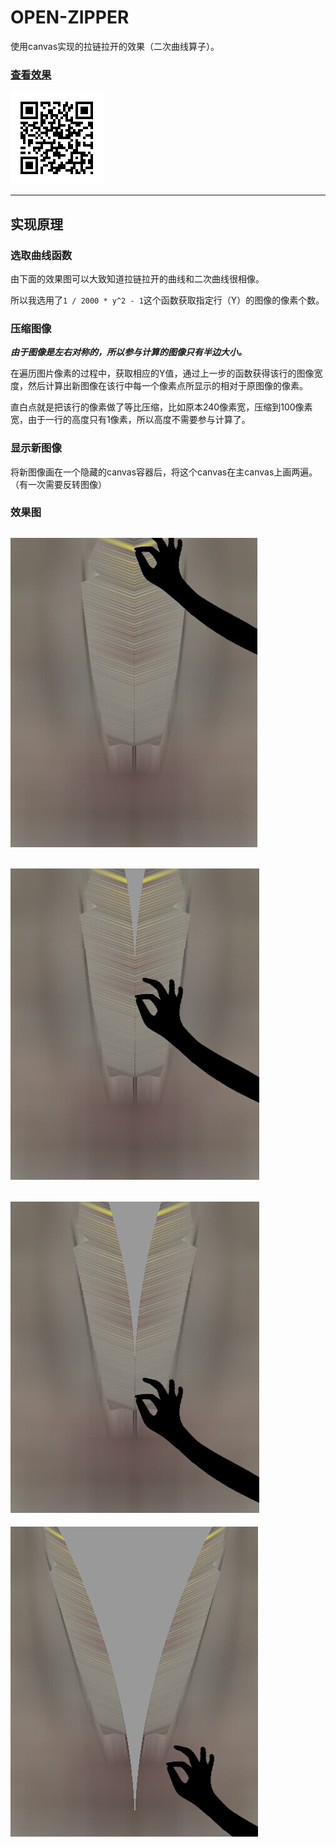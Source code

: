 # OPEN-ZIPPER

使用canvas实现的拉链拉开的效果（二次曲线算子）。

### [查看效果](http://ajccom.github.io/open-zipper)

![](images/temp/qr.png)

-----------------------------

## 实现原理

### 选取曲线函数

由下面的效果图可以大致知道拉链拉开的曲线和二次曲线很相像。

所以我选用了`1 / 2000 * y^2 - 1`这个函数获取指定行（Y）的图像的像素个数。

### 压缩图像

***由于图像是左右对称的，所以参与计算的图像只有半边大小。***

在遍历图片像素的过程中，获取相应的Y值，通过上一步的函数获得该行的图像宽度，然后计算出新图像在该行中每一个像素点所显示的相对于原图像的像素。

直白点就是把该行的像素做了等比压缩，比如原本240像素宽，压缩到100像素宽，由于一行的高度只有1像素，所以高度不需要参与计算了。

### 显示新图像

将新图像画在一个隐藏的canvas容器后，将这个canvas在主canvas上画两遍。（有一次需要反转图像）

### 效果图

![图1](images/temp/step1.jpg)
-----------------------------
![图2](images/temp/step2.jpg)
-----------------------------
![图3](images/temp/step3.jpg)
-----------------------------
![图4](images/temp/step4.jpg)

# 
# 
